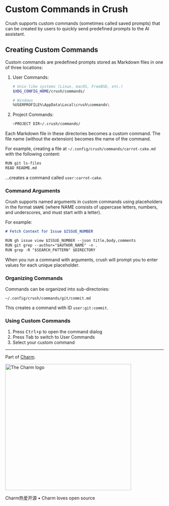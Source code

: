 # Custom Commands in Crush

Crush supports custom commands (sometimes called saved prompts) that can be
created by users to quickly send predefined prompts to the AI assistant.

## Creating Custom Commands

Custom commands are predefined prompts stored as Markdown files in one of three
locations:

1. User Commands:

   ```bash
   # Unix-like systems (Linux, macOS, FreeBSD, etc.)
   $XDG_CONFIG_HOME/crush/commands/

   # Windows
   %USERPROFILE%\AppData\Local\crush\commands\
   ```

2. Project Commands:

   ```bash
   <PROJECT DIR>/.crush/commands/
   ```

Each Markdown file in these directories becomes a custom command. The file name
(without the extension) becomes the name of the command.

For example, creating a file at `~/.config/crush/commands/carrot-cake.md` with
the following content:

```markdown
RUN git ls-files
READ README.md
```

...creates a command called `user:carrot-cake`.

### Command Arguments

Crush supports named arguments in custom commands using placeholders in the
format `$NAME` (where NAME consists of uppercase letters, numbers, and
underscores, and must start with a letter).

For example:

```markdown
# Fetch Context for Issue $ISSUE_NUMBER

RUN gh issue view $ISSUE_NUMBER --json title,body,comments
RUN git grep --author="$AUTHOR_NAME" -n .
RUN grep -R "$SEARCH_PATTERN" $DIRECTORY
```

When you run a command with arguments, crush will prompt you to enter values
for each unique placeholder.

### Organizing Commands

Commands can be organized into sub-directories:

```
~/.config/crush/commands/git/commit.md
```

This creates a command with ID `user:git:commit`.

### Using Custom Commands

1. Press <kbd>Ctrl+p</kbd> to open the command dialog
2. Press <kbd>Tab</kbd> to switch to User Commands
3. Select your custom command

---

Part of [Charm](https://charm.land).

<a href="https://charm.land/"><img alt="The Charm logo" width="400" src="https://stuff.charm.sh/charm-banner-next.jpg" /></a>

<!--prettier-ignore-->
Charm热爱开源 • Charm loves open source
